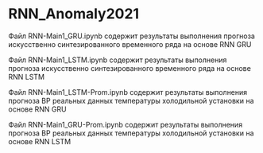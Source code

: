 # RNN_Anomaly2021

Файл RNN-Main1_GRU.ipynb содержит результаты выполнения прогноза искусственно синтезированного временного ряда на основе RNN GRU

Файл RNN-Main1_LSTM.ipynb содержит результаты выполнения прогноза искусственно синтезированного временного ряда на основе RNN LSTM

Файл RNN-Main1_LSTM-Prom.ipynb содержит результаты выполнения прогноза ВР реальных данных температуры холодильной установки на основе RNN GRU

Файл RNN-Main1_GRU-Prom.ipynb содержит результаты выполнения прогноза ВР реальных данных температуры холодильной установки на основе RNN LSTM
